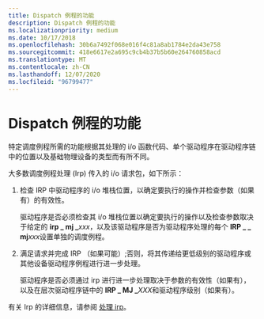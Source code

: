 ```yaml
---
title: Dispatch 例程的功能
description: Dispatch 例程的功能
ms.localizationpriority: medium
ms.date: 10/17/2018
ms.openlocfilehash: 30b6a7492f068e016f4c81a8ab1784e2da43e758
ms.sourcegitcommit: 418e6617e2a695c9cb4b37b5b60e264760858acd
ms.translationtype: MT
ms.contentlocale: zh-CN
ms.lasthandoff: 12/07/2020
ms.locfileid: "96799477"
---
```

# <a name="dispatch-routine-functionality"></a>Dispatch 例程的功能





特定调度例程所需的功能根据其处理的 i/o 函数代码、单个驱动程序在驱动程序链中的位置以及基础物理设备的类型而有所不同。

大多数调度例程处理 (Irp) 传入的 i/o 请求包，如下所示：

1. 检查 IRP 中驱动程序的 i/o 堆栈位置，以确定要执行的操作并检查参数（如果有）的有效性。

   驱动程序是否必须检查其 i/o 堆栈位置以确定要执行的操作以及检查参数取决于给定的 **irp \_ mj \_**<em>xxx</em>，以及该驱动程序是否为驱动程序处理的每个 **IRP \_ \_ mj**<em>xxx</em>设置单独的调度例程。

2. 满足请求并完成 IRP （如果可能）;否则，将其传递给更低级别的驱动程序或其他设备驱动程序例程进行进一步处理。

   驱动程序是否必须通过 irp 进行进一步处理取决于参数的有效性（如果有），以及在层次驱动程序链中的 **IRP \_ MJ \_**<em>XXX</em>和驱动程序级别（如果有）。

有关 Irp 的详细信息，请参阅 [处理 irp](handling-irps.md)。

 

 




